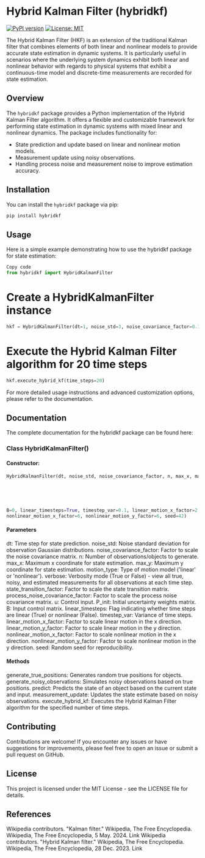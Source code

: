 # Hybrid Kalman Filter (hybridkf)

[![PyPI version](https://badge.fury.io/py/hybridkf.svg)](https://badge.fury.io/py/hybridkf)
[![License: MIT](https://img.shields.io/badge/License-MIT-yellow.svg)](https://opensource.org/licenses/MIT)

The Hybrid Kalman Filter (HKF) is an extension of the traditional Kalman filter that combines elements of both linear and nonlinear models to provide accurate state estimation in dynamic systems. It is particularly useful in scenarios where the underlying system dynamics exhibit both linear and nonlinear behavior with regards to physical systems that exhibit a continuous-time model and discrete-time measurements are recorded for state estimation.

## Overview

The `hybridkf` package provides a Python implementation of the Hybrid Kalman Filter algorithm. It offers a flexible and customizable framework for performing state estimation in dynamic systems with mixed linear and nonlinear dynamics. The package includes functionality for:

- State prediction and update based on linear and nonlinear motion models.
- Measurement update using noisy observations.
- Handling process noise and measurement noise to improve estimation accuracy.

## Installation

You can install the `hybridkf` package via pip:

```bash
pip install hybridkf
```

## Usage
Here is a simple example demonstrating how to use the hybridkf package for state estimation:

```python
Copy code
from hybridkf import HybridKalmanFilter
```

# Create a HybridKalmanFilter instance
```python
hkf = HybridKalmanFilter(dt=1, noise_std=3, noise_covariance_factor=0.1, n=4, max_x=1000, max_y=5000, motion_type='linear', linear_timesteps=False)
```
# Execute the Hybrid Kalman Filter algorithm for 20 time steps
```python
hkf.execute_hybrid_kf(time_steps=20)
```
For more detailed usage instructions and advanced customization options, please refer to the documentation.

## Documentation
The complete documentation for the hybridkf package can be found here:

### Class HybridKalmanFilter()

#### Constructor:
```python
HybridKalmanFilter(dt, noise_std, noise_covariance_factor, n, max_x, max_y, motion_type=None, verbose=False, state_transition_factor=1, process_noise_covariance_factor=0.01, u=0, P_init=np.matrix([[1, 0, 0, 0, 0, 0], 
                                                                                        [0, 1, 0, 0, 0, 0], 
                                                                                        [0, 0, 5, 0, 0, 0], 
                                                                                        [0, 0, 0, 5, 0, 0], 
                                                                                        [0, 0, 0, 0, 13, 0], 
                                                                                        [0, 0, 0, 0, 0, 13]]), 
B=0, linear_timesteps=True, timestep_var=0.1, linear_motion_x_factor=2, linear_motion_y_factor=5, 
nonlinear_motion_x_factor=6, nonlinear_motion_y_factor=6, seed=42)
```
#### Parameters
dt: Time step for state prediction.
noise_std: Noise standard deviation for observation Gaussian distributions.
noise_covariance_factor: Factor to scale the noise covariance matrix.
n: Number of observations/objects to generate.
max_x: Maximum x coordinate for state estimation.
max_y: Maximum y coordinate for state estimation.
motion_type: Type of motion model ('linear' or 'nonlinear').
verbose: Verbosity mode (True or False) - view all true, noisy, and estimated measurements for all observations at each time step.
state_transition_factor: Factor to scale the state transition matrix.
process_noise_covariance_factor: Factor to scale the process noise covariance matrix.
u: Control input.
P_init: Initial uncertainty weights matrix.
B: Input control matrix.
linear_timesteps: Flag indicating whether time steps are linear (True) or nonlinear (False).
timestep_var: Variance of time steps.
linear_motion_x_factor: Factor to scale linear motion in the x direction.
linear_motion_y_factor: Factor to scale linear motion in the y direction.
nonlinear_motion_x_factor: Factor to scale nonlinear motion in the x direction.
nonlinear_motion_y_factor: Factor to scale nonlinear motion in the y direction.
seed: Random seed for reproducibility.

#### Methods
generate_true_positions: Generates random true positions for objects.
generate_noisy_observations: Simulates noisy observations based on true positions.
predict: Predicts the state of an object based on the current state and input.
measurement_update: Updates the state estimate based on noisy observations.
execute_hybrid_kf: Executes the Hybrid Kalman Filter algorithm for the specified number of time steps.

## Contributing
Contributions are welcome! If you encounter any issues or have suggestions for improvements, please feel free to open an issue or submit a pull request on GitHub.

## License
This project is licensed under the MIT License - see the LICENSE file for details.

## References
Wikipedia contributors. "Kalman filter." Wikipedia, The Free Encyclopedia. Wikipedia, The Free Encyclopedia, 5 May. 2024. Link
Wikipedia contributors. "Hybrid Kalman filter." Wikipedia, The Free Encyclopedia. Wikipedia, The Free Encyclopedia, 28 Dec. 2023. Link